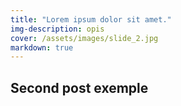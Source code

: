 ```yaml
---
title: "Lorem ipsum dolor sit amet."
img-description: opis
cover: /assets/images/slide_2.jpg
markdown: true
---
```


## Second post exemple